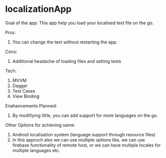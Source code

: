 # localizationApp

Goal of the app: This app help you load your localised text file on the go.

Pros: 
1. You can change the text without restarting the app.

Cons:
1. Additional headache of loading files and setting texts

Tech:
1. MVVM
2. Dagger
3. Test Cases
4. View Binding


Enahancements Planned:
1. By modifiying little, you can add support for more languages on the go.

Other Options for achieving same:
1. Android localisation system (language support through resource files)
2. In this approch also we can use multiple options like,
we can use firebase functionality of remote host, 
or we can have multiple locales for multiple languages etc.
